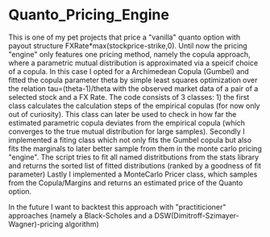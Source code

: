 # Quanto_Pricing_Engine
This is one of my pet projects that price a "vanilla" quanto option with payout structure FXRate*max(stockprice-strike,0). 
Until now the pricing "engine" only features one pricing method, namely the copula approach, where a parametric mutual distribution is approximated via a speicif choice of a copula. In this case I opted for a Archimedean Copula (Gumbel) and fitted the copula parameter theta by simple least squares optimization over the relation tau=(theta-1)/theta with the observed market data of a pair of a selected stock and a FX Rate.
The code consists of 3 classes: 1) the first class calculates the calculation steps of the empirical copulas (for now only out of curiosity). This class can later be used to check in how far the estimated parametric copula deviates from the empirical copula (which converges to the true mutual distribution for large samples).
Secondly I implemented a fiting class which not only fits the Gumbel copula but also fits the marginals to later better sample from them in the monte carlo pricing "engine". The script tries to fit all named distritbutions from the stats library and returns the sorted list of fitted distributions (ranked by a goodness of fit parameter)
Lastly I implemented a MonteCarlo Pricer class, which samples from the Copula/Margins and returns an estimated price of the Quanto option.

In the future I want to backtest this approach with "practiticioner" approaches (namely a Black-Scholes and a DSW(Dimitroff-Szimayer-Wagner)-pricing algorithm)

